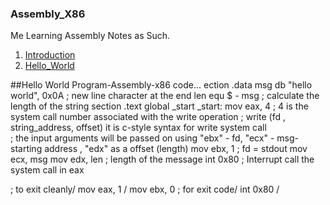 ### Assembly_X86
Me Learning Assembly Notes as Such.

1. [Introduction](#Introduction)
2. [Hello_World](#Hello_World)

##Hello World Program-Assembly-x86
code...
ection .data
   msg db "hello world", 0x0A ; new line character at the end
   len equ $ - msg            ; calculate the length of the string
section .text
   global _start
_start:
   mov eax, 4                 ; 4 is the system call number associated with the write operation
                               ; write (fd , string_address, offset) it is c-style syntax for write system call    
                               ; the input arguments will be passed on using "ebx" - fd, "ecx" - msg-starting address , "edx" as a offset (length)
   mov ebx, 1                 ; fd = stdout 
   mov ecx, msg
   mov edx, len               ; length of the message
   int 0x80                   ; Interrupt call the system call in eax

 ; to exit cleanly/ 
   mov eax, 1 /
   mov ebx, 0                  ; for exit code/ 
   int 0x80 /
